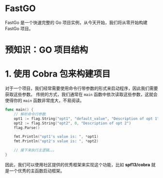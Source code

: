# FastGO

FastGo 是一个快速完整的 Go 项目实例，从今天开始，我们将从零开始构建 FastGo 项目。

# 预知识：GO 项目结构



# 1. 使用 Cobra 包来构建项目

对于一个项目，我们经常需要使用命令行带参数的形式来启动程序，因此我们需要获取这些参数。
传统的方式，我们通常在 `main` 函数中依次读取这些参数，这就会使得你的 `main` 函数非常庞大，不易阅读。

```go
func main() {
    // 解析命令行参数
    opt1 := flag.String("opt1", "default_value", "Description of opt 1")
    opt2 := flag.String("opt2", 0, "Description of opt 2")
    flag.Parse()
    
    fmt.Println("opt1's value is: ", *opt1)
    fmt.Println("opt2's value is: ", *opt2)
    
    // 接下来执行主逻辑。。。
}
```
因此，我们可以使用社区提供的优秀框架来实现这个功能，比如 **spf13/cobra** 就是一个优秀的主函数启动框架。
